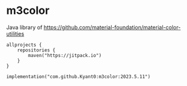# m3color

Java library of https://github.com/material-foundation/material-color-utilities

```
allprojects {
    repositories {
        maven("https://jitpack.io")
    }
}

implementation("com.github.Kyant0:m3color:2023.5.11")
```
